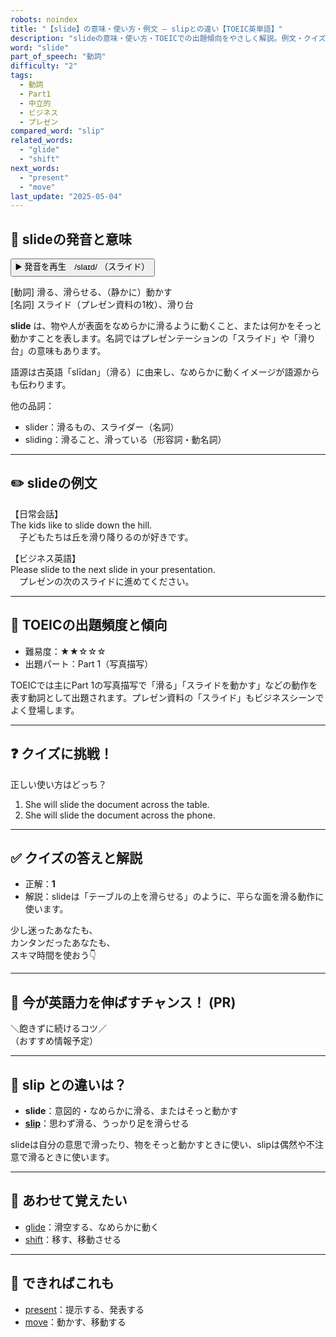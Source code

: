 ```yaml
---
robots: noindex
title: "【slide】の意味・使い方・例文 ― slipとの違い【TOEIC英単語】"
description: "slideの意味・使い方・TOEICでの出題傾向をやさしく解説。例文・クイズ付きでslipとの違いもわかりやすく学べます。"
word: "slide"
part_of_speech: "動詞"
difficulty: "2"
tags:
  - 動詞
  - Part1
  - 中立的
  - ビジネス
  - プレゼン
compared_word: "slip"
related_words:
  - "glide"
  - "shift"
next_words:
  - "present"
  - "move"
last_update: "2025-05-04"
---
```


## 🔰 slideの発音と意味

<button class="play-audio" onclick="playTTS('slide')">
  <span class="play-audio-main">
    ▶️ 発音を再生　/slaɪd/
  </span>
  <span class="play-audio-sub">
    （スライド）
  </span>
</button>

[動詞] 滑る、滑らせる、（静かに）動かす  
[名詞] スライド（プレゼン資料の1枚）、滑り台

**slide** は、物や人が表面をなめらかに滑るように動くこと、または何かをそっと動かすことを表します。名詞ではプレゼンテーションの「スライド」や「滑り台」の意味もあります。

語源は古英語「slīdan」（滑る）に由来し、なめらかに動くイメージが語源からも伝わります。

他の品詞：  
- slider：滑るもの、スライダー（名詞）
- sliding：滑ること、滑っている（形容詞・動名詞）

---

## ✏️ slideの例文

【日常会話】  
The kids like to slide down the hill.  
　子どもたちは丘を滑り降りるのが好きです。

【ビジネス英語】  
Please slide to the next slide in your presentation.  
　プレゼンの次のスライドに進めてください。

---

## 🎯 TOEICの出題頻度と傾向

- 難易度：★★☆☆☆
- 出題パート：Part 1（写真描写）

TOEICでは主にPart 1の写真描写で「滑る」「スライドを動かす」などの動作を表す動詞として出題されます。プレゼン資料の「スライド」もビジネスシーンでよく登場します。

---

## ❓ クイズに挑戦！

正しい使い方はどっち？

1. She will slide the document across the table.  
2. She will slide the document across the phone.

---

## ✅ クイズの答えと解説

- 正解：**1**
- 解説：slideは「テーブルの上を滑らせる」のように、平らな面を滑る動作に使います。

少し迷ったあなたも、  
カンタンだったあなたも、  
スキマ時間を使おう👇️

---

## 🚀 今が英語力を伸ばすチャンス！ (PR)

<div class="info-center">
＼飽きずに続けるコツ／<br>  
（おすすめ情報予定）
</div>

---

## 🤔  slip との違いは？

- **slide**：意図的・なめらかに滑る、またはそっと動かす
- **[slip](/slip)**：思わず滑る、うっかり足を滑らせる

slideは自分の意思で滑ったり、物をそっと動かすときに使い、slipは偶然や不注意で滑るときに使います。

---

## 🧩 あわせて覚えたい

- [glide](/glide)：滑空する、なめらかに動く
- [shift](/shift)：移す、移動させる

---

## 📖 できればこれも

- [present](/present)：提示する、発表する
- [move](/move)：動かす、移動する

<!-- cvid: aid17_bid27 -->
